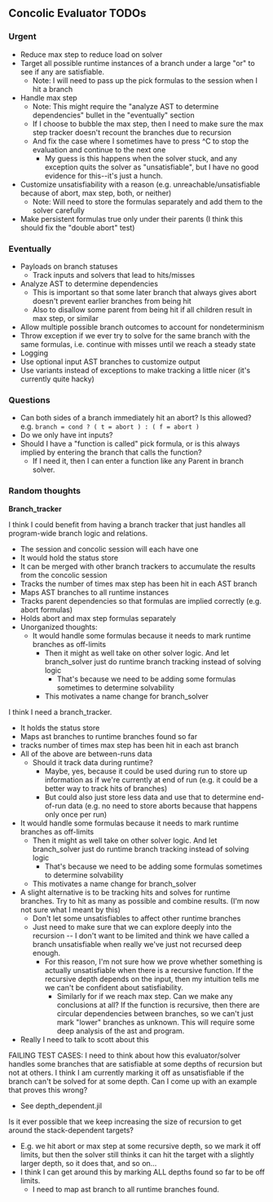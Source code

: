## Concolic Evaluator TODOs

### Urgent

* Reduce max step to reduce load on solver
* Target all possible runtime instances of a branch under a large "or" to see if any are satisfiable.
  * Note: I will need to pass up the pick formulas to the session when I hit a branch
* Handle max step
  * Note: This might require the "analyze AST to determine dependencies" bullet in the "eventually" section
  * If I choose to bubble the max step, then I need to make sure the max step tracker doesn't recount the branches due to recursion
  * And fix the case where I sometimes have to press ^C to stop the evaluation and continue to the next one
    * My guess is this happens when the solver stuck, and any exception quits the solver as "unsatisfiable", but I have no good evidence for this--it's just a hunch.
* Customize unsatisfiability with a reason (e.g. unreachable/unsatisfiable because of abort, max step, both, or neither)
  * Note: Will need to store the formulas separately and add them to the solver carefully
* Make persistent formulas true only under their parents (I think this should fix the "double abort" test)

### Eventually

* Payloads on branch statuses
  * Track inputs and solvers that lead to hits/misses
* Analyze AST to determine dependencies
  * This is important so that some later branch that always gives abort doesn't prevent earlier branches from being hit
  * Also to disallow some parent from being hit if all children result in max step, or similar
* Allow multiple possible branch outcomes to account for nondeterminism
* Throw exception if we ever try to solve for the same branch with the same formulas, i.e. continue with misses until we reach a steady state
* Logging
* Use optional input AST branches to customize output
* Use variants instead of exceptions to make tracking a little nicer (it's currently quite hacky)

### Questions

* Can both sides of a branch immediately hit an abort? Is this allowed? e.g. `branch = cond ? ( t = abort ) : ( f = abort )`
* Do we only have int inputs?
* Should I have a "function is called" pick formula, or is this always implied by entering the branch that calls the function?
  * If I need it, then I can enter a function like any Parent in branch solver.

### Random thoughts

**Branch_tracker**

I think I could benefit from having a branch tracker that just handles all program-wide branch logic and relations.
* The session and concolic session will each have one
* It would hold the status store
* It can be merged with other branch trackers to accumulate the results from the concolic session
* Tracks the number of times max step has been hit in each AST branch
* Maps AST branches to all runtime instances
* Tracks parent dependencies so that formulas are implied correctly (e.g. abort formulas)
* Holds abort and max step formulas separately
* Unorganized thoughts:
  * It would handle some formulas because it needs to mark runtime branches as off-limits
    * Then it might as well take on other solver logic. And let branch_solver just do runtime branch tracking instead of solving logic
      * That's because we need to be adding some formulas sometimes to determine solvability
    * This motivates a name change for branch_solver

I think I need a branch_tracker. 
* It holds the status store
* Maps ast branches to runtime branches found so far
* tracks number of times max step has been hit in each ast branch
* All of the above are between-runs data
  * Should it track data during runtime? 
    * Maybe, yes, because it could be used during run to store up information as if we're currently at end of run (e.g. it could be a better way to track hits of branches)
    * But could also just store less data and use that to determine end-of-run data (e.g. no need to store aborts because that happens only once per run)
* It would handle some formulas because it needs to mark runtime branches as off-limits
  * Then it might as well take on other solver logic. And let branch_solver just do runtime branch tracking instead of solving logic
    * That's because we need to be adding some formulas sometimes to determine solvability
  * This motivates a name change for branch_solver
* A slight alternative is to be tracking hits and solves for runtime branches. Try to hit as many as possible and combine results. (I'm now not sure what I meant by this)
  * Don't let some unsatisfiables to affect other runtime branches
  * Just need to make sure that we can explore deeply into the recursion -- I don't want to be limited and think we have called a branch unsatisfiable when really we've just not recursed deep enough.
    * For this reason, I'm not sure how we prove whether something is actually unsatisfiable when there is a recursive function. If the recursive depth depends on the input, then my intuition tells me we can't be confident about satisfiability.
      * Similarly for if we reach max step. Can we make any conclusions at all? If the function is recursive, then there are circular dependencies between branches, so we can't just mark "lower" branches as unknown. This will require some deep analysis of the ast and program.
* Really I need to talk to scott about this

FAILING TEST CASES:
I need to think about how this evaluator/solver handles some branches that are satisfiable
at some depths of recursion but not at others. I think I am currently marking it off as
unsatisfiable if the branch can't be solved for at some depth. Can I come up with an example
that proves this wrong?
* See depth_dependent.jil

Is it ever possible that we keep increasing the size of recursion to get around the stack-dependent
targets? 
* E.g. we hit abort or max step at some recursive depth, so we mark it off limits, but then the solver
  still thinks it can hit the target with a slightly larger depth, so it does that, and so on...
* I think I can get around this by marking ALL depths found so far to be off limits.
  * I need to map ast branch to all runtime branches found.